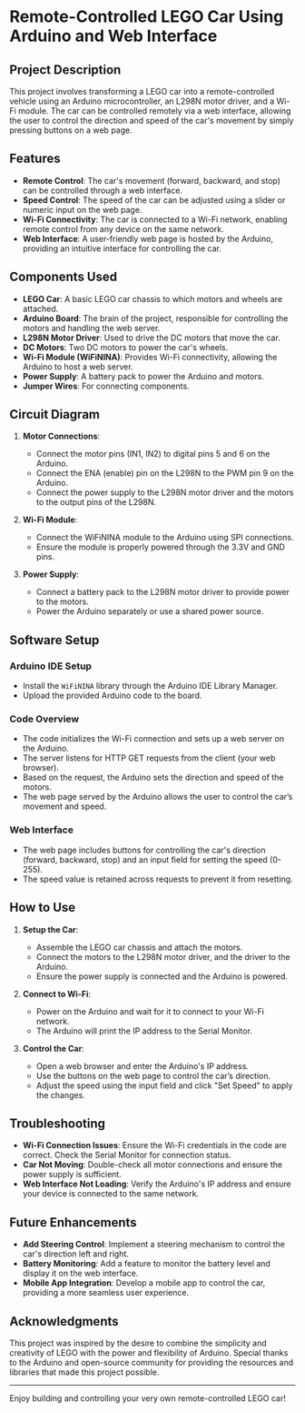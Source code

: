 # Remote-Controlled LEGO Car Using Arduino and Web Interface

## Project Description

This project involves transforming a LEGO car into a remote-controlled vehicle using an Arduino microcontroller, an L298N motor driver, and a Wi-Fi module. The car can be controlled remotely via a web interface, allowing the user to control the direction and speed of the car's movement by simply pressing buttons on a web page.

## Features

- **Remote Control**: The car's movement (forward, backward, and stop) can be controlled through a web interface.
- **Speed Control**: The speed of the car can be adjusted using a slider or numeric input on the web page.
- **Wi-Fi Connectivity**: The car is connected to a Wi-Fi network, enabling remote control from any device on the same network.
- **Web Interface**: A user-friendly web page is hosted by the Arduino, providing an intuitive interface for controlling the car.

## Components Used

- **LEGO Car**: A basic LEGO car chassis to which motors and wheels are attached.
- **Arduino Board**: The brain of the project, responsible for controlling the motors and handling the web server.
- **L298N Motor Driver**: Used to drive the DC motors that move the car.
- **DC Motors**: Two DC motors to power the car's wheels.
- **Wi-Fi Module (WiFiNINA)**: Provides Wi-Fi connectivity, allowing the Arduino to host a web server.
- **Power Supply**: A battery pack to power the Arduino and motors.
- **Jumper Wires**: For connecting components.

## Circuit Diagram

1. **Motor Connections**:
   - Connect the motor pins (IN1, IN2) to digital pins 5 and 6 on the Arduino.
   - Connect the ENA (enable) pin on the L298N to the PWM pin 9 on the Arduino.
   - Connect the power supply to the L298N motor driver and the motors to the output pins of the L298N.
   
2. **Wi-Fi Module**:
   - Connect the WiFiNINA module to the Arduino using SPI connections.
   - Ensure the module is properly powered through the 3.3V and GND pins.

3. **Power Supply**:
   - Connect a battery pack to the L298N motor driver to provide power to the motors.
   - Power the Arduino separately or use a shared power source.

## Software Setup

### Arduino IDE Setup

- Install the `WiFiNINA` library through the Arduino IDE Library Manager.
- Upload the provided Arduino code to the board.

### Code Overview

- The code initializes the Wi-Fi connection and sets up a web server on the Arduino.
- The server listens for HTTP GET requests from the client (your web browser).
- Based on the request, the Arduino sets the direction and speed of the motors.
- The web page served by the Arduino allows the user to control the car’s movement and speed.

### Web Interface

- The web page includes buttons for controlling the car's direction (forward, backward, stop) and an input field for setting the speed (0-255).
- The speed value is retained across requests to prevent it from resetting.

## How to Use

1. **Setup the Car**:
   - Assemble the LEGO car chassis and attach the motors.
   - Connect the motors to the L298N motor driver, and the driver to the Arduino.
   - Ensure the power supply is connected and the Arduino is powered.

2. **Connect to Wi-Fi**:
   - Power on the Arduino and wait for it to connect to your Wi-Fi network.
   - The Arduino will print the IP address to the Serial Monitor.

3. **Control the Car**:
   - Open a web browser and enter the Arduino's IP address.
   - Use the buttons on the web page to control the car’s direction.
   - Adjust the speed using the input field and click "Set Speed" to apply the changes.

## Troubleshooting

- **Wi-Fi Connection Issues**: Ensure the Wi-Fi credentials in the code are correct. Check the Serial Monitor for connection status.
- **Car Not Moving**: Double-check all motor connections and ensure the power supply is sufficient.
- **Web Interface Not Loading**: Verify the Arduino's IP address and ensure your device is connected to the same network.

## Future Enhancements

- **Add Steering Control**: Implement a steering mechanism to control the car's direction left and right.
- **Battery Monitoring**: Add a feature to monitor the battery level and display it on the web interface.
- **Mobile App Integration**: Develop a mobile app to control the car, providing a more seamless user experience.

## Acknowledgments

This project was inspired by the desire to combine the simplicity and creativity of LEGO with the power and flexibility of Arduino. Special thanks to the Arduino and open-source community for providing the resources and libraries that made this project possible.

---

Enjoy building and controlling your very own remote-controlled LEGO car!
